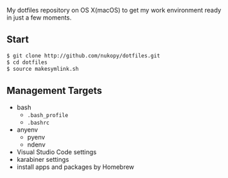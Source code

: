 My dotfiles repository on OS X(macOS) to get my work environment ready in just a few moments.

## Start

```bash
$ git clone http://github.com/nukopy/dotfiles.git
$ cd dotfiles
$ source makesymlink.sh
```

## Management Targets

- bash
  - `.bash_profile`
  - `.bashrc`
- anyenv
  - pyenv
  - ndenv
- Visual Studio Code settings
- karabiner settings
- install apps and packages by Homebrew
